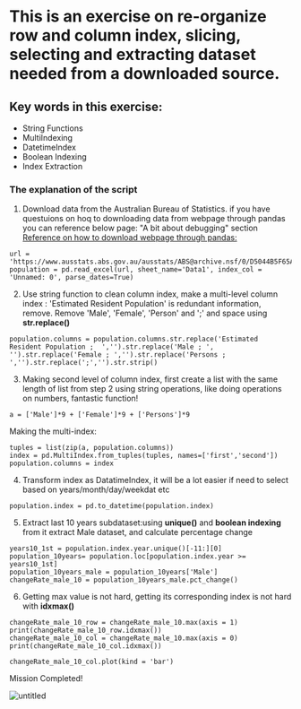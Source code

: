 # This is an exercise on re-organize row and column index, slicing, selecting and extracting dataset needed from a downloaded source.
## Key words in this exercise:
- String Functions
- MultiIndexing
- DatetimeIndex
- Boolean Indexing
- Index Extraction

### The explanation of the script 
1. Download data from the Australian Bureau of Statistics. if you have questuions on hoq to downloading data from webpage through pandas you can reference below page:
"A bit about debugging" section
[Reference on how to download webpage through pandas:](https://estherbaili.github.io/my-examples/)
```
url = 'https://www.ausstats.abs.gov.au/ausstats/ABS@archive.nsf/0/D5044B5F65AFD893CA25852F001DE5F5/$File/310104.xls'
population = pd.read_excel(url, sheet_name='Data1', index_col = 'Unnamed: 0', parse_dates=True)
```
2. Use string function to clean column index, make a multi-level column index : 'Estimated Resident Population' is redundant information, remove. 
Remove 'Male', 'Female', 'Person' and ';' and space using __str.replace()__
```
population.columns = population.columns.str.replace('Estimated Resident Population ;  ','').str.replace('Male ; ', '').str.replace('Female ; ','').str.replace('Persons ; ','').str.replace(';','').str.strip()
```
3. Making second level of column index, first create a list with the same length of list from step 2 using string operations, like doing operations on numbers, fantastic function!
```
a = ['Male']*9 + ['Female']*9 + ['Persons']*9
```
Making the multi-index:
```
tuples = list(zip(a, population.columns))
index = pd.MultiIndex.from_tuples(tuples, names=['first','second'])
population.columns = index
```
4. Transform index as DatatimeIndex, it will be a lot easier if need to select based on years/month/day/weekdat etc
```
population.index = pd.to_datetime(population.index)
```
5. Extract last 10 years subdataset:using __unique()__ and __boolean indexing__ from it extract Male dataset, and calculate percentage change
```
years10_1st = population.index.year.unique()[-11:][0]
population_10years= population.loc[population.index.year >= years10_1st]
population_10years_male = population_10years['Male']
changeRate_male_10 = population_10years_male.pct_change()
```
6. Getting max value is not hard, getting its corresponding index is not hard with __idxmax()__
```
changeRate_male_10_row = changeRate_male_10.max(axis = 1)
print(changeRate_male_10_row.idxmax())
changeRate_male_10_col = changeRate_male_10.max(axis = 0)
print(changeRate_male_10_col.idxmax())

changeRate_male_10_col.plot(kind = 'bar')
```
Mission Completed!

![untitled](https://user-images.githubusercontent.com/44017368/81499156-91998400-9308-11ea-92c4-c0a11c77f2a4.png)



